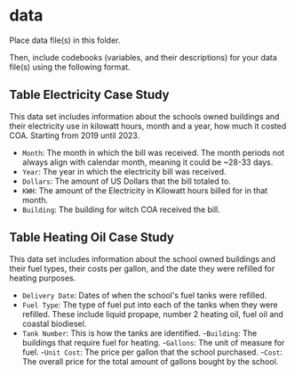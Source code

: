 # data

Place data file(s) in this folder.

Then, include codebooks (variables, and their descriptions) for your data file(s)
using the following format.

## Table Electricity Case Study

This data set includes information about the schools owned buildings and their electricity use in kilowatt hours, month and a year, how much it costed COA. Starting from 2019 until 2023. 

- `Month`: The month in which the bill was received. The month periods not always align with calendar month, meaning it could be ~28-33 days. 
- `Year`: The year in which the electricity bill was received.
- `Dollars`: The amount of US Dollars that the bill totaled to.
- `KWH`: The amount of the Electricity in Kilowatt hours billed for in that month.
- `Building`: The building for witch COA received the bill.

## Table Heating Oil Case Study

This data set includes information about the school owned buildings and their fuel types, their costs per gallon, and the date they were refilled for heating purposes. 

- `Delivery Date`: Dates of when the school's fuel tanks were refilled. 
- `Fuel Type`: The type of fuel put into each of the tanks when they were refilled. These include liquid propape, number 2 heating oil, fuel oil and coastal biodiesel. 
- `Tank Number`: This is how the tanks are identified.
-`Building`: The buildings that require fuel for heating. 
-`Gallons`: The unit of measure for fuel. 
-`Unit Cost`: The price per gallon that the school purchased. 
-`Cost`: The overall price for the total amount of gallons bought by the school. 

